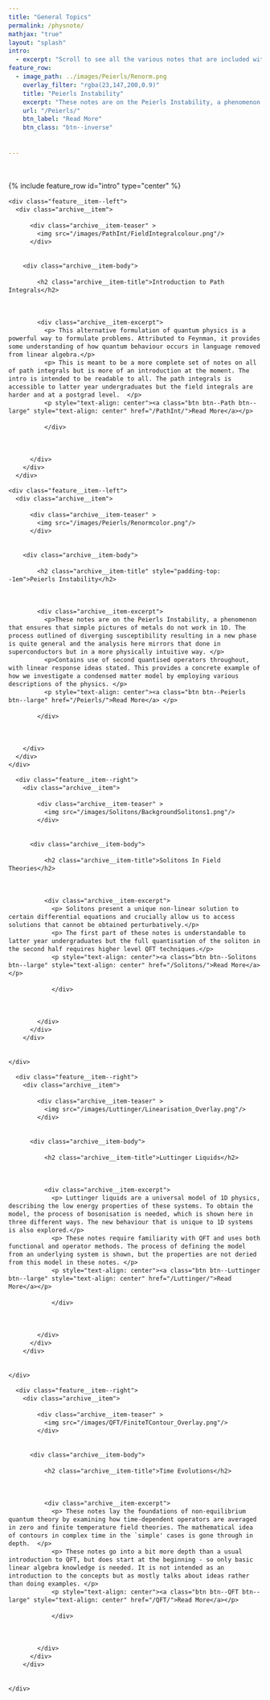 ```yaml
---
title: "General Topics"
permalink: /physnote/
mathjax: "true"
layout: "splash"
intro:
  - excerpt: "Scroll to see all the various notes that are included with a brief description of what is used within each."
feature_row:
  - image_path: ../images/Peierls/Renorm.png
    overlay_filter: "rgba(23,147,200,0.9)"
    title: "Peierls Instability"
    excerpt: "These notes are on the Peierls Instability, a phenomenon that ensures that simple pictures of metals do not work in 1D. Contains use of second quantised operators throughout, with linear response ideas stated."
    url: "/Peierls/"
    btn_label: "Read More"
    btn_class: "btn--inverse"


---
```

<div style="height: 20px"></div>

{% include feature_row id="intro" type="center" %}

<!-- {% include feature_row id="feature_row" type="left" %} -->

<div class="feature__wrapper">


    <div class="feature__item--left">
      <div class="archive__item">

          <div class="archive__item-teaser" >
            <img src="/images/PathInt/FieldIntegralcolour.png"/>
          </div>


        <div class="archive__item-body">

            <h2 class="archive__item-title">Introduction to Path Integrals</h2>



            <div class="archive__item-excerpt">
              <p> This alternative formulation of quantum physics is a powerful way to formulate problems. Attributed to Feynman, it provides some understanding of how quantum behaviour occurs in language removed from linear algebra.</p>
              <p> This is meant to be a more complete set of notes on all of path integrals but is more of an introduction at the moment. The intro is intended to be readable to all. The path integrals is accessible to latter year undergraduates but the field integrals are harder and at a postgrad level.  </p>
              <p style="text-align: center"><a class="btn btn--Path btn--large" style="text-align: center" href="/PathInt/">Read More</a></p>

              </div>



          </div>
        </div>
      </div>


  </div>


<div class="feature__wrapper">

    <div class="feature__item--left">
      <div class="archive__item">

          <div class="archive__item-teaser" >
            <img src="/images/Peierls/Renormcolor.png"/>
          </div>


        <div class="archive__item-body">

            <h2 class="archive__item-title" style="padding-top: -1em">Peierls Instability</h2>



            <div class="archive__item-excerpt">
              <p>These notes are on the Peierls Instability, a phenomenon that ensures that simple pictures of metals do not work in 1D. The process outlined of diverging susceptibility resulting in a new phase is quite general and the analysis here mirrors that done in superconductors but in a more physically intuitive way. </p>
              <p>Contains use of second quantised operators throughout, with linear response ideas stated. This provides a concrete example of how we investigate a condensed matter model by employing various descriptions of the physics. </p>
              <p style="text-align: center"><a class="btn btn--Peierls btn--large" href="/Peierls/">Read More</a> </p>

            </div>



        </div>
      </div>
    </div>

</div>

<!-- <div class="feature__wrapper">


    <div class="feature__item--right">
      <div class="archive__item">

          <div class="archive__item-teaser" >
            <img src="/images/RGnotescolour.png"/>
          </div>


        <div class="archive__item-body">

            <h2 class="archive__item-title">Renormalisation Group</h2>



            <div class="archive__item-excerpt">
              <p>The Renormalisation Group is often said to be one of the crowning achievements of physics, tying up issues of divergences in many theories and giving an appealing basis for them. It is a theory about theories and deserves its placement in the pantheon of theoretical physics.</p>
              <p>Contains a wide variety of techniques, with the first half of the notes requiring knowledge of partition functions and quantum mechanics to an undergraduate level. The latter half uses functional integration but is not crucial to understanding the basic principle.</p>
              <p style="text-align: center"><a class="btn btn--RG btn--large" style="text-align: center" href="/RG/">Read More</a></p>

            </div>



        </div>
      </div>
    </div>


</div> -->


  <div class="feature__wrapper">


      <div class="feature__item--right">
        <div class="archive__item">

            <div class="archive__item-teaser" >
              <img src="/images/Solitons/BackgroundSolitons1.png"/>
            </div>


          <div class="archive__item-body">

              <h2 class="archive__item-title">Solitons In Field Theories</h2>



              <div class="archive__item-excerpt">
                <p> Solitons present a unique non-linear solution to certain differential equations and crucially allow us to access solutions that cannot be obtained perturbatively.</p>
                <p> The first part of these notes is understandable to latter year undergraduates but the full quantisation of the soliton in the second half requires higher level QFT techniques.</p>
                <p style="text-align: center"><a class="btn btn--Solitons btn--large" style="text-align: center" href="/Solitons/">Read More</a></p>

                </div>



            </div>
          </div>
        </div>


    </div>

  <div class="feature__wrapper">


      <div class="feature__item--right">
        <div class="archive__item">

            <div class="archive__item-teaser" >
              <img src="/images/Luttinger/Linearisation_Overlay.png"/>
            </div>


          <div class="archive__item-body">

              <h2 class="archive__item-title">Luttinger Liquids</h2>



              <div class="archive__item-excerpt">
                <p> Luttinger liquids are a universal model of 1D physics, describing the low energy properties of these systems. To obtain the model, the process of bosonisation is needed, which is shown here in three different ways. The new behaviour that is unique to 1D systems is also explored.</p>
                <p> These notes require familiarity with QFT and uses both functional and operator methods. The process of defining the model from an underlying system is shown, but the properties are not deried from this model in these notes. </p>
                <p style="text-align: center"><a class="btn btn--Luttinger btn--large" style="text-align: center" href="/Luttinger/">Read More</a></p>

                </div>



            </div>
          </div>
        </div>


    </div>

  
  <div class="feature__wrapper">


      <div class="feature__item--right">
        <div class="archive__item">

            <div class="archive__item-teaser" >
              <img src="/images/QFT/FiniteTContour_Overlay.png"/>
            </div>


          <div class="archive__item-body">

              <h2 class="archive__item-title">Time Evolutions</h2>



              <div class="archive__item-excerpt">
                <p> These notes lay the foundations of non-equilibrium quantum theory by examining how time-dependent operators are averaged in zero and finite temperature field theories. The mathematical idea of contours in complex time in the `simple' cases is gone through in depth.  </p>
                <p> These notes go into a bit more depth than a usual introduction to QFT, but does start at the beginning - so only basic linear algebra knowledge is needed. It is not intended as an introduction to the concepts but as mostly talks about ideas rather than doing examples. </p>
                <p style="text-align: center"><a class="btn btn--QFT btn--large" style="text-align: center" href="/QFT/">Read More</a></p>

                </div>



            </div>
          </div>
        </div>


    </div>
